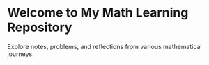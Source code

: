 # Welcome to My Math Learning Repository

Explore notes, problems, and reflections from various mathematical journeys.